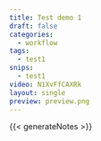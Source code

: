 ```yaml
---
title: Test demo 1
draft: false
categories:
  - workflow
tags:
  - test1
snips:
  - test1
video: N1XvFfCAXRk
layout: single
preview: preview.png
---
```


{{< generateNotes >}}
